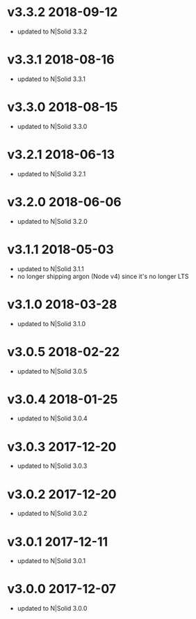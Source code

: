 v3.3.2 2018-09-12
================================================================================

* updated to N|Solid 3.3.2

v3.3.1 2018-08-16
================================================================================

* updated to N|Solid 3.3.1

v3.3.0 2018-08-15
================================================================================

* updated to N|Solid 3.3.0

v3.2.1 2018-06-13
================================================================================

* updated to N|Solid 3.2.1

v3.2.0 2018-06-06
================================================================================

* updated to N|Solid 3.2.0

v3.1.1 2018-05-03
================================================================================

* updated to N|Solid 3.1.1
* no longer shipping argon (Node v4) since it's no longer LTS

v3.1.0 2018-03-28
================================================================================

* updated to N|Solid 3.1.0

v3.0.5 2018-02-22
================================================================================

* updated to N|Solid 3.0.5

v3.0.4 2018-01-25
================================================================================

* updated to N|Solid 3.0.4

v3.0.3 2017-12-20
================================================================================

* updated to N|Solid 3.0.3

v3.0.2 2017-12-20
================================================================================

* updated to N|Solid 3.0.2

v3.0.1 2017-12-11
================================================================================

* updated to N|Solid 3.0.1

v3.0.0 2017-12-07
================================================================================

* updated to N|Solid 3.0.0
